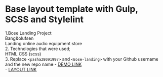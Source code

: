 # Base layout template with Gulp, SCSS and Stylelint
1.Bose Landing Project <br>
Bang&olufsen <br>
Landing online audio equipment store <br>
2. Technologies that were used; <br>
HTML CSS (scss) <br>
3. Replace `<pasha28091997>` and `<Bose-landing>` with your Github username and the new repo name
    - [DEMO LINK](https://pasha28091997.github.io/Bose-landing/) <br>
    - [LAYOUT LINK](https://www.figma.com/design/DtkQmQ797hk0nI4KfMi2Uq/BOSE-New-Version?node-id=6817-211&t=KG1yOrLUvIIMO9qH-0) <br>
